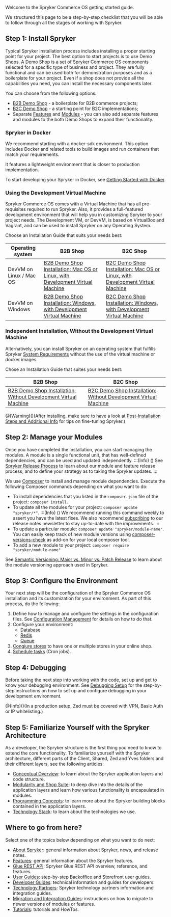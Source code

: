 Welcome to the Spryker Commerce OS getting started guide.

We structured this page to be a step-by-step checklist that you will be able to follow through all the stages of working with Spryker.

## Step 1: Install Spryker

Typical Spryker installation process includes installing a proper starting point for your project. The best option to start projects is to use Demo Shops. A Demo Shop is a set of Spryker Commerce OS components selected for a specific type of business and project. They are fully functional and can be used both for demonstration purposes and as a boilerplate for your project. Even if a shop does not provide all the capabilities you need, you can install the necessary components later.

You can choose from the following options:

* [B2B Demo Shop](https://documentation.spryker.com/docs/b2b-suite) - a boilerplate for B2B commerce projects;
* [B2C Demo Shop](https://documentation.spryker.com/docs/b2c-suite) - a starting point for B2C implementations;
* Separate [Features](https://documentation.spryker.com/docs/features) and [Modules](https://documentation.spryker.com/v20/docs) - you can also add separate features and modules to the both Demo Shops to expand their functionality.

### Spryker in Docker
We recommend starting with a docker-sdk environment. This option includes Docker and related tools to build images and run containers that match your requirements. 

It features a lightweight environment that is closer to production implementation. 

To start developing your Spryker in Docker, see [Getting Started with Docker](https://documentation.spryker.com/docs/getting-started-with-docker).

### Using the Development Virtual Machine

Spryker Commerce OS comes with a Virtual Machine that has all pre-requisites required to run Spryker. Also, it provides a full-featured development environment that will help you in customizing Spryker to your project needs. The Development VM, or DevVM, is based on VirtualBox and Vagrant, and can be used to install Spryker on any Operating System. 

Choose an Installation Guide that suits your needs best:

|          Operating system               | B2B Shop                                                     | B2C Shop                                                     
| ----------------------- | ------------------------------------------------------------ | ------------------------------------------------------------ 
| DevVM on Linux / Mac OS | [B2B Demo Shop Installation: Mac OS or Linux, with Development Virtual Machine](https://documentation.spryker.com/docs/installation-guide-b2b) | [B2C Demo Shop Installation: Mac OS or Linux, with Development Virtual Machine](https://documentation.spryker.com/docs/installation-guide-b2c) 
| DevVM on Windows        | [B2B Demo Shop Installation: Windows, with Development Virtual Machine](https://documentation.spryker.com/docs/b2b-demo-shop-installation-windows-with-development-virtual-machine) | [B2C Demo Shop Installation: Windows, with Development Virtual Machine](https://documentation.spryker.com/docs/b2c-demo-shop-installation-windows-with-development-virtual-machine) 

### Independent Installation, Without the Development Virtual Machine
Alternatively, you can install Spryker on an operating system that fulfills Spryker [System Requirements](https://documentation.spryker.com/docs/system-requirements) without the use of the virtual machine or docker images. 

Chose an Installation Guide that suites your needs best:

| B2B Shop | B2C Shop
| --- | --- | 
| [B2B Demo Shop Installation: Without Development Virtual Machine](https://documentation.spryker.com/docs/b2b-demo-shop-installation-without-development-virtual-machine) | [B2C Demo Shop Installation: Without Development Virtual Machine](https://documentation.spryker.com/docs/b2c-demo-shop-installation-without-development-virtual-machine)

@(Warning)()(After installing, make sure to have a look at [Post-Installation Steps and Additional Info](https://documentation.spryker.com/docs/post-installation-steps-and-additional-info) for tips on fine-tuning Spryker.)
## Step 2: Manage your Modules

Once you have completed the installation, you can start managing the modules. A module is a single functional unit, that has well-defined dependencies, and can be used and updated independently. 
:::(Info) ()
See [Spryker Release Process](https://documentation.spryker.com/docs/spryker-release-process) to learn about our module and feature release process, and to define your strategy as to taking the Spryker updates. 
:::

We use [Composer](https://documentation.spryker.com/docs/composer) to install and manage module dependencies. 
Execute the following Composer commands depending on what you want to do:

* To install dependencies that you listed in the `composer.json` file of the project: `composer install`.
*  To update all the modules for your project: `composer update "spryker/*"`. 
:::(Info) ()
We recommend running this command weekly to assert you have the latest fixes. We also recommend [subscribing](https://now.spryker.com/release-notes) to our release notes newsletter to stay up-to-date with the improvements.
:::
*  To update a particular module: `composer update "spryker/module-name"`. You can easily keep track of new module versions using [composer-versions-check](https://github.com/Soullivaneuh/composer-versions-check) as add-on for your local composer tool.
*  To add a new module to your project: `composer require "spryker/module-name"`

See [Semantic Versioning: Major vs. Minor vs. Patch Release](https://documentation.spryker.com/docs/major-minor-patch-release) to learn about the module versioning approach used in Spryker.


## Step 3: Configure the Environment

Your next step will be the configuration of the Spryker Commerce OS installation and its customization for your environment. As part of this process, do the following:

1. Define how to manage and configure the settings in the configuration files. See [Configuration Management](https://documentation.spryker.com/docs/configuration-management) for details on how to do that.
2. Configure your environment: 
    *   [Database](https://documentation.spryker.com/docs/configure-database-server)
    *   [Redis](https://documentation.spryker.com/docs/redis-configruation-201903)
    <!---*   [ElasticSearch](https://documentation.spryker.com/docs/search-configure-elasticsearch)-->
    *   [Queue](https://documentation.spryker.com/docs/queue)
3. [Congiure stores](https://documentation.spryker.com/docs/multiple-stores#configure-stores) to have one or multiple stores in your online shop.
4. [Schedule tasks](https://documentation.spryker.com/docs/cronjob-scheduling-guide-201907) (Cron jobs).
<!---4. Move to the maintenance mode-->

## Step 4: Debugging

Before taking the next step into working with the code, set up and get to know your debugging environment. See [Debugging Setup](https://documentation.spryker.com/docs/debugging-setup) for the step-by-step instructions on how to set up and configure debugging in your development environment.

@(Info)()(In a production setup, Zed must be covered with VPN, Basic Auth or IP whitelisting.)

## Step 5: Familiarize Yourself with the Spryker Architecture

As a developer, the Spryker structure is the first thing you need to know to extend the core functionality. To familiarize yourself with the Spryker architecture, different parts of the Client, Shared, Zed and Yves folders and their different layers, see the following articles:

* [Conceptual Overview](https://documentation.spryker.com/docs/concept-overview): to learn about the Spryker application layers and code structure.
* [Modularity and Shop Suite](https://documentation.spryker.com/docs/modularity-and-shop-suite): to deep dive into the details of the application layers and learn how various functionality is encapsulated in modules.
* [Programming Concepts](https://documentation.spryker.com/docs/programming-concepts): to learn more about the Spryker building blocks contained in the application layers.
* [Technology Stack](https://documentation.spryker.com/docs/technology-stack): to learn about the technologies we use. 

<!---* Introduction to navigating the folder structure, main concepts and namespacing.
* The project directory
* The OS directories-->

<!---## Step 5: The Development Virtual Machine

Get to know the parts of the Spryker Development Virtual Machine with which we ship the Spryker Commerce OS so that you have a pre-configured and ready to go stack.

* What is the Spryker DevVM (Development Virtual Machine) and why do we need it?
* Main Structure
* Technology Stack: Linux distribution, PHP, Postgres, MySQL, ES, Redis, Queue, Jenkins-->



## Where to go from here?

Select one of the topics below depending on what you want to do next:

* [About Spryker](https://documentation.spryker.com/docs/about-spryker): general information about Spryker, news, and release notes.
* [Features](https://documentation.spryker.com/docs/features): general information about the Spryker features.
* [Glue REST API](https://documentation.spryker.com/docs/glue-rest-api): Spryker Glue REST API overview, reference, and features.
* [User Guides](https://documentation.spryker.com/docs/about-user-guides): step-by-step Backoffice and Storefront user guides.
* [Developer Guides](https://documentation.spryker.com/docs/about-developer-guides): technical information and guides for developers. 
* [Technology Partners](https://documentation.spryker.com/docs/partner-integration): Spryker technology partners information and integration guides.
* [Migration and Integration Guides](https://documentation.spryker.com/docs/about-migration-integration): instructions on how to migrate to newer versions of modules or features.
* [Tutorials](https://documentation.spryker.com/docs/about-tutorials): tutorials and HowTos.
